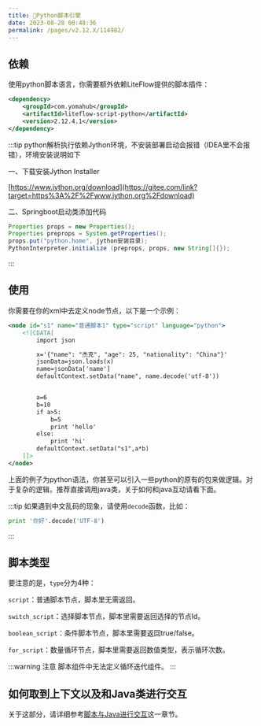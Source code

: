 ```yaml
---
title: 🍧Python脚本引擎
date: 2023-08-28 00:48:36
permalink: /pages/v2.12.X/114982/
---
```


## 依赖

使用python脚本语言，你需要额外依赖LiteFlow提供的脚本插件：

```xml
<dependency>
    <groupId>com.yomahub</groupId>
    <artifactId>liteflow-script-python</artifactId>
    <version>2.12.4.1</version>
</dependency>
```

:::tip
python解析执行依赖Jython环境，不安装部署启动会报错（IDEA里不会报错），环境安装说明如下

一、下载安装Jython Installer

[https://www.jython.org/download](https://gitee.com/link?target=https%3A%2F%2Fwww.jython.org%2Fdownload)

二、Springboot启动类添加代码

```java
Properties props = new Properties();
Properties preprops = System.getProperties();
props.put("python.home", jython安装目录);
PythonInterpreter.initialize (preprops, props, new String[]{});
```
:::

## 使用

你需要在你的xml中去定义node节点，以下是一个示例：

```xml
<node id="s1" name="普通脚本1" type="script" language="python">
    <![CDATA[
        import json

        x='{"name": "杰克", "age": 25, "nationality": "China"}'
        jsonData=json.loads(x)
        name=jsonData['name']
        defaultContext.setData("name", name.decode('utf-8'))


        a=6
        b=10
        if a>5:
            b=5
            print 'hello'
        else:
            print 'hi'
        defaultContext.setData("s1",a*b)
    ]]>
</node>
```

上面的例子为python语法，你甚至可以引入一些python的原有的包来做逻辑。对于复杂的逻辑，推荐直接调用java类，关于如何和java互动请看下面。

:::tip
如果遇到中文乱码的现象，请使用`decode`函数，比如：

```python
print '你好'.decode('UTF-8')
```
:::

## 脚本类型

要注意的是，`type`分为4种：

`script`：普通脚本节点，脚本里无需返回。

`switch_script`：选择脚本节点，脚本里需要返回选择的节点Id。

`boolean_script`：条件脚本节点，脚本里需要返回true/false。

`for_script`：数量循环节点，脚本里需要返回数值类型，表示循环次数。

:::warning 注意
脚本组件中无法定义循环迭代组件。
:::

## 如何取到上下文以及和Java类进行交互

关于这部分，请详细参考[脚本与Java进行交互](/pages/v2.12.X/d861c8/)这一章节。